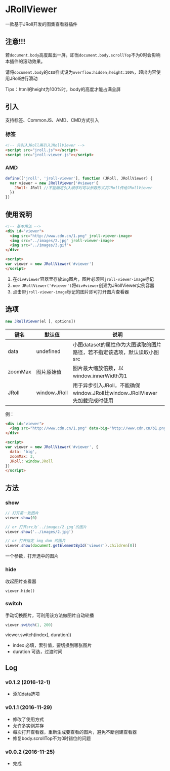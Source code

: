 # JRollViewer

一款基于JRoll开发的图集查看器插件

## 注意!!!

若`document.body`高度超出一屏，即当`document.body.scrollTop`不为0时会影响本插件的滚动效果。

请将`document.body`的css样式设为`overflow:hidden;height:100%`，超出内容使用JRoll进行滑动

Tips：html的height为100%时，body的高度才能占满全屏

## 引入

支持标签、CommonJS、AMD、CMD方式引入

### 标签

```html
<!-- 先引入JRoll再引入JRollViewer -->
<script src="jroll.js"></script>
<script src="jroll-viewer.js"></script>
```

### AMD

``` js
define(['jroll', 'jroll-viewer'], function (JRoll, JRollViewer) {
  var viewer = new JRollViewer('#viewer'{
    JRoll: JRoll //不能确定引入顺序时可以参数形式将JRoll传给JRollViewer
  })
})
```

## 使用说明

```html
<!-- 基本用法 -->
<div id="viewer">
  <img src="http://www.cdn.cn/1.png" jroll-viewer-image>
  <img src="../images/2.jpg" jroll-viewer-image>
  <img src="../images/3.gif">
</div>

<script>
var viewer = new JRollViewer('#viewer')
</script>
```

1. 在`div#viewer`容器里存放`img`图片，图片必须带`jroll-viewer-image`标记
2. `new JRollViewer('#viewer')`将`div#viewer`创建为JRollViewer实例容器
3. 点击带`jroll-viewer-image`标记的图片即可打开图片查看器

## 选项

```js
new JRollViewer(el [, options])
```

| 键名 | 默认值 | 说明 |
|----------|----------|----------|
| data | undefined | 小图dataset的属性作为大图读取的图片路径，若不指定该选项，默认读取小图src |
| zoomMax | 图片原始值 | 图片最大缩放倍数，以window.innerWidth为1 |
| JRoll | window.JRoll | 用于异步引入JRoll，不能确保window.JRoll比window.JRollViewer先加载完成时使用 |

例：

```html
<div id="viewer">
  <img src="http://www.cdn.cn/1.png" data-big="http://www.cdn.cn/b1.png" jroll-viewer-image>
</div>

<script>
var viewer = new JRollViewer('#viewer', {
  data: 'big',
  zoomMax: 3,
  JRoll: window.JRoll
})
</script>
```

## 方法

### show

```js
// 打开第一张图片
viewer.show(0)

// or 打开src为`../images/2.jpg`的图片
viewer.show('../images/2.jpg')

// or 打开指定 img dom 的图片
viewer.show(document.getElementById('viewer').children[0])
```

一个参数，打开选中的图片

### hide

收起图片查看器

```
viewer.hide()
```

### switch

手动切换图片，可利用该方法做图片自动轮播

```js
viewer.switch(1, 200)
```

viewer.switch(index[, duration])

- index 必填，索引值，要切换到哪张图片
- duration 可选，过渡时间

## Log

### v0.1.2 (2016-12-1)

- 添加data选项

### v0.1.1 (2016-11-29)

- 修改了使用方式
- 允许多实例并存
- 每次打开查看器，重新生成要查看的图片，避免不断创建查看器
- 修复body.scrollTop不为0时错位的问题

### v0.0.2 (2016-11-25)

- 完成